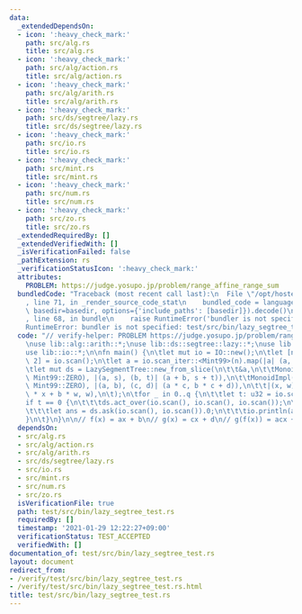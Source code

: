 ```yaml
---
data:
  _extendedDependsOn:
  - icon: ':heavy_check_mark:'
    path: src/alg.rs
    title: src/alg.rs
  - icon: ':heavy_check_mark:'
    path: src/alg/action.rs
    title: src/alg/action.rs
  - icon: ':heavy_check_mark:'
    path: src/alg/arith.rs
    title: src/alg/arith.rs
  - icon: ':heavy_check_mark:'
    path: src/ds/segtree/lazy.rs
    title: src/ds/segtree/lazy.rs
  - icon: ':heavy_check_mark:'
    path: src/io.rs
    title: src/io.rs
  - icon: ':heavy_check_mark:'
    path: src/mint.rs
    title: src/mint.rs
  - icon: ':heavy_check_mark:'
    path: src/num.rs
    title: src/num.rs
  - icon: ':heavy_check_mark:'
    path: src/zo.rs
    title: src/zo.rs
  _extendedRequiredBy: []
  _extendedVerifiedWith: []
  _isVerificationFailed: false
  _pathExtension: rs
  _verificationStatusIcon: ':heavy_check_mark:'
  attributes:
    PROBLEM: https://judge.yosupo.jp/problem/range_affine_range_sum
  bundledCode: "Traceback (most recent call last):\n  File \"/opt/hostedtoolcache/Python/3.9.1/x64/lib/python3.9/site-packages/onlinejudge_verify/documentation/build.py\"\
    , line 71, in _render_source_code_stat\n    bundled_code = language.bundle(stat.path,\
    \ basedir=basedir, options={'include_paths': [basedir]}).decode()\n  File \"/opt/hostedtoolcache/Python/3.9.1/x64/lib/python3.9/site-packages/onlinejudge_verify/languages/user_defined.py\"\
    , line 68, in bundle\n    raise RuntimeError('bundler is not specified: {}'.format(path.as_posix()))\n\
    RuntimeError: bundler is not specified: test/src/bin/lazy_segtree_test.rs\n"
  code: "// verify-helper: PROBLEM https://judge.yosupo.jp/problem/range_affine_range_sum\n\
    \nuse lib::alg::arith::*;\nuse lib::ds::segtree::lazy::*;\nuse lib::mint::*;\n\
    use lib::io::*;\n\nfn main() {\n\tlet mut io = IO::new();\n\tlet [n, q]: [usize;\
    \ 2] = io.scan();\n\tlet a = io.scan_iter::<Mint99>(n).map(|a| (a, Mint99::ONE)).collect::<Vec<_>>();\n\
    \tlet mut ds = LazySegmentTree::new_from_slice(\n\t\t&a,\n\t\tMonoidImpl(|| (Mint99::ZERO,\
    \ Mint99::ZERO), |(a, s), (b, t)| (a + b, s + t)),\n\t\tMonoidImpl(|| (Mint99::ONE,\
    \ Mint99::ZERO), |(a, b), (c, d)| (a * c, b * c + d)),\n\t\t|(x, w), (a, b)| (a\
    \ * x + b * w, w),\n\t);\n\tfor _ in 0..q {\n\t\tlet t: u32 = io.scan();\n\t\t\
    if t == 0 {\n\t\t\tds.act_over(io.scan(), io.scan(), io.scan());\n\t\t} else {\n\
    \t\t\tlet ans = ds.ask(io.scan(), io.scan()).0;\n\t\t\tio.println(ans);\n\t\t\
    }\n\t}\n}\n\n// f(x) = ax + b\n// g(x) = cx + d\n// g(f(x)) = acx + bc + d\n"
  dependsOn:
  - src/alg.rs
  - src/alg/action.rs
  - src/alg/arith.rs
  - src/ds/segtree/lazy.rs
  - src/io.rs
  - src/mint.rs
  - src/num.rs
  - src/zo.rs
  isVerificationFile: true
  path: test/src/bin/lazy_segtree_test.rs
  requiredBy: []
  timestamp: '2021-01-29 12:22:27+09:00'
  verificationStatus: TEST_ACCEPTED
  verifiedWith: []
documentation_of: test/src/bin/lazy_segtree_test.rs
layout: document
redirect_from:
- /verify/test/src/bin/lazy_segtree_test.rs
- /verify/test/src/bin/lazy_segtree_test.rs.html
title: test/src/bin/lazy_segtree_test.rs
---
```

